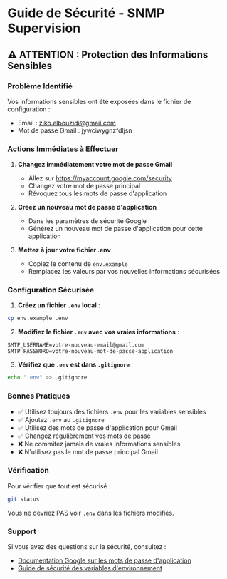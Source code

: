 # Guide de Sécurité - SNMP Supervision

## ⚠️ ATTENTION : Protection des Informations Sensibles

### Problème Identifié
Vos informations sensibles ont été exposées dans le fichier de configuration :
- Email : ziko.elbouzidi@gmail.com
- Mot de passe Gmail : jywciwygnzfdljsn

### Actions Immédiates à Effectuer

1. **Changez immédiatement votre mot de passe Gmail**
   - Allez sur https://myaccount.google.com/security
   - Changez votre mot de passe principal
   - Révoquez tous les mots de passe d'application

2. **Créez un nouveau mot de passe d'application**
   - Dans les paramètres de sécurité Google
   - Générez un nouveau mot de passe d'application pour cette application

3. **Mettez à jour votre fichier .env**
   - Copiez le contenu de `env.example`
   - Remplacez les valeurs par vos nouvelles informations sécurisées

### Configuration Sécurisée

1. **Créez un fichier `.env` local** :
```bash
cp env.example .env
```

2. **Modifiez le fichier `.env` avec vos vraies informations** :
```env
SMTP_USERNAME=votre-nouveau-email@gmail.com
SMTP_PASSWORD=votre-nouveau-mot-de-passe-application
```

3. **Vérifiez que `.env` est dans `.gitignore`** :
```bash
echo ".env" >> .gitignore
```

### Bonnes Pratiques

- ✅ Utilisez toujours des fichiers `.env` pour les variables sensibles
- ✅ Ajoutez `.env` au `.gitignore`
- ✅ Utilisez des mots de passe d'application pour Gmail
- ✅ Changez régulièrement vos mots de passe
- ❌ Ne commitez jamais de vraies informations sensibles
- ❌ N'utilisez pas le mot de passe principal Gmail

### Vérification

Pour vérifier que tout est sécurisé :
```bash
git status
```
Vous ne devriez PAS voir `.env` dans les fichiers modifiés.

### Support

Si vous avez des questions sur la sécurité, consultez :
- [Documentation Google sur les mots de passe d'application](https://support.google.com/accounts/answer/185833)
- [Guide de sécurité des variables d'environnement](https://12factor.net/config) 